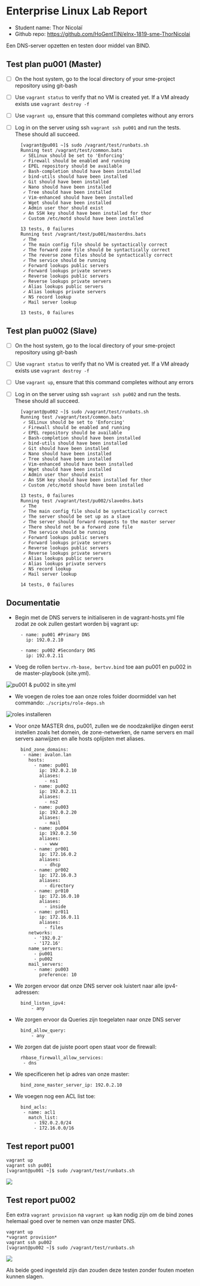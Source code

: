 # Enterprise Linux Lab Report

- Student name: Thor Nicolaï
- Github repo: <https://github.com/HoGentTIN/elnx-1819-sme-ThorNicolai>

Een DNS-server opzetten en testen door middel van BIND.

## Test plan pu001 (Master)

- [ ] On the host system, go to the local directory of your sme-project repository using git-bash

- [ ] Use `vagrant status` to verify that no VM is created yet. If a VM already exists use `vagrant destroy -f`

- [ ] Use `vagrant up`, ensure that this command completes without any errors

- [ ] Log in on the server using ssh `vagrant ssh pu001` and run the tests. These should all succeed.

		[vagrant@pu001 ~]$ sudo /vagrant/test/runbats.sh
		Running test /vagrant/test/common.bats
		 ✓ SELinux should be set to 'Enforcing'
		 ✓ Firewall should be enabled and running
		 ✓ EPEL repository should be available
		 ✓ Bash-completion should have been installed
		 ✓ bind-utils should have been installed
		 ✓ Git should have been installed
		 ✓ Nano should have been installed
		 ✓ Tree should have been installed
		 ✓ Vim-enhanced should have been installed
		 ✓ Wget should have been installed
		 ✓ Admin user thor should exist
		 ✓ An SSH key should have been installed for thor
		 ✓ Custom /etc/motd should have been installed

		13 tests, 0 failures
		Running test /vagrant/test/pu001/masterdns.bats
		 ✓ The
		 ✓ The main config file should be syntactically correct
		 ✓ The forward zone file should be syntactically correct
		 ✓ The reverse zone files should be syntactically correct
		 ✓ The service should be running
		 ✓ Forward lookups public servers
		 ✓ Forward lookups private servers
		 ✓ Reverse lookups public servers
		 ✓ Reverse lookups private servers
		 ✓ Alias lookups public servers
		 ✓ Alias lookups private servers
		 ✓ NS record lookup
		 ✓ Mail server lookup

		13 tests, 0 failures

## Test plan pu002 (Slave)

- [ ] On the host system, go to the local directory of your sme-project repository using git-bash

- [ ] Use `vagrant status` to verify that no VM is created yet. If a VM already exists use `vagrant destroy -f`

- [ ] Use `vagrant up`, ensure that this command completes without any errors

- [ ] Log in on the server using ssh `vagrant ssh pu002` and run the tests. These should all succeed.

		[vagrant@pu002 ~]$ sudo /vagrant/test/runbats.sh
		Running test /vagrant/test/common.bats
		 ✓ SELinux should be set to 'Enforcing'
		 ✓ Firewall should be enabled and running
		 ✓ EPEL repository should be available
		 ✓ Bash-completion should have been installed
		 ✓ bind-utils should have been installed
		 ✓ Git should have been installed
		 ✓ Nano should have been installed
		 ✓ Tree should have been installed
		 ✓ Vim-enhanced should have been installed
		 ✓ Wget should have been installed
		 ✓ Admin user thor should exist
		 ✓ An SSH key should have been installed for thor
		 ✓ Custom /etc/motd should have been installed

		13 tests, 0 failures
		Running test /vagrant/test/pu002/slavedns.bats
		 ✓ The
		 ✓ The main config file should be syntactically correct
		 ✓ The server should be set up as a slave
		 ✓ The server should forward requests to the master server
		 ✓ There should not be a forward zone file
		 ✓ The service should be running
		 ✓ Forward lookups public servers
		 ✓ Forward lookups private servers
		 ✓ Reverse lookups public servers
		 ✓ Reverse lookups private servers
		 ✓ Alias lookups public servers
		 ✓ Alias lookups private servers
		 ✓ NS record lookup
		 ✓ Mail server lookup

		14 tests, 0 failures

## Documentatie

- Begin met de DNS servers te initialiseren in de vagrant-hosts.yml file zodat ze ook zullen gestart worden bij vagrant up:

		- name: pu001 #Primary DNS
		  ip: 192.0.2.10

		- name: pu002 #Secondary DNS
		  ip: 192.0.2.11

- Voeg de rollen `bertvv.rh-base, bertvv.bind` toe aan pu001 en pu002 in de master-playbook (site.yml).

![pu001 & pu002 in site.yml](https://i.imgur.com/rY050aO.png)
- We voegen de roles toe aan onze roles folder doormiddel van het commando: `./scripts/role-deps.sh`

![roles installeren](https://i.imgur.com/bt1hIr0.png)
- Voor onze MASTER dns, pu001, zullen we de noodzakelijke dingen eerst instellen zoals het domein, de zone-netwerken, de name servers en mail servers aanwijzen en alle hosts oplijsten met aliases.

		bind_zone_domains:
		 - name: avalon.lan
		   hosts:
		     - name: pu001
		       ip: 192.0.2.10
		       aliases:
		         - ns1
		     - name: pu002
		       ip: 192.0.2.11
		       aliases:
		         - ns2
		     - name: pu003
		       ip: 192.0.2.20
		       aliases:
		         - mail
		     - name: pu004
		       ip: 192.0.2.50
		       aliases:
		         - www
		     - name: pr001
		       ip: 172.16.0.2
		       aliases:
		         - dhcp
		     - name: pr002
		       ip: 172.16.0.3
		       aliases:
		         - directory
		     - name: pr010
		       ip: 172.16.0.10
		       aliases:
		         - inside
		     - name: pr011
		       ip: 172.16.0.11
		       aliases:
		         - files
		   networks:
		     - '192.0.2'
		     - '172.16'
		   name_servers:
		     - pu001
		     - pu002
		   mail_servers:
		     - name: pu003
		       preference: 10

- We zorgen ervoor dat onze DNS server ook luistert naar alle ipv4-adressen:

		bind_listen_ipv4:
		    - any

- We zorgen ervoor da Queries zijn toegelaten naar onze DNS server

		bind_allow_query:
		    - any

- We zorgen dat de juiste poort open staat voor de firewall:

		rhbase_firewall_allow_services:
		 - dns

- We specificeren het ip adres van onze master:

		bind_zone_master_server_ip: 192.0.2.10

- We voegen nog een ACL list toe:

		bind_acls:
		 - name: acl1
		   match_list:
		     - 192.0.2.0/24
		     - 172.16.0.0/16


## Test report pu001

    vagrant up
    vagrant ssh pu001
    [vagrant@pu001 ~]$ sudo /vagrant/test/runbats.sh

![](https://i.imgur.com/lK1ksC9.png)

## Test report pu002
Een extra `vagrant provision` na `vagrant up` kan nodig zijn om de bind zones helemaal goed over te nemen van onze master DNS.

    vagrant up
    *vagrant provision*
    vagrant ssh pu002
    [vagrant@pu002 ~]$ sudo /vagrant/test/runbats.sh
   ![](https://i.imgur.com/HxpY0gh.png)

Als beide goed ingesteld zijn dan zouden deze testen zonder fouten moeten kunnen slagen.
